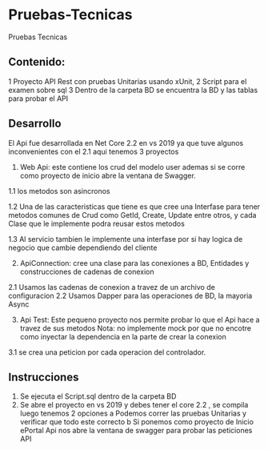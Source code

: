 # Pruebas-Tecnicas
Pruebas Tecnicas

Contenido: 
-----------------------------------------------------------------------------------------------------------
1 Proyecto API Rest con pruebas Unitarias usando xUnit,
2 Script para el examen sobre sql
3 Dentro de la carpeta BD se encuentra la BD y las tablas para probar el API


Desarrollo
-----------------------------------------------------------------------------------------------------------
El Api fue desarrollada en Net Core 2.2 en vs 2019 ya que tuve algunos inconvenientes con el 2.1 aqui  tenemos 3 proyectos

1. Web Api: este contiene los crud del modelo user ademas si se corre como proyecto de inicio abre la ventana de Swagger.

  1.1 los metodos son asincronos
 
  1.2 Una de las caracteristicas que tiene es que cree una Interfase para tener metodos comunes de Crud como GetId, Create, Update entre otros,
   y cada Clase que le implemente podra reusar estos metodos
   
  1.3 Al servicio tambien le implemente una interfase por si hay logica de negocio que cambie dependiendo del cliente
  
  
  
2. ApiConnection: cree una clase para las conexiones a BD, Entidades y construcciones de cadenas de conexion
  
  2.1 Usamos las cadenas de conexion a travez de un archivo de configuracion 
  2.2 Usamos Dapper para las operaciones de BD, la mayoria Async
  
3. Api Test: Este pequeno proyecto nos permite probar lo que el Api hace a travez de sus metodos
 Nota: no implemente mock por que no encotre como inyectar la dependencia en la parte de crear la conexion
 

 3.1 se crea una peticion por cada operacion del controlador.
 
Instrucciones
-----------------------------------------------------------------------------------------------------------
1. Se ejecuta el Script.sql dentro de la carpeta BD
2. Se abre el proyecto en vs 2019 y debes tener el core 2.2 , se compila luego tenemos 2 opciones
 a Podemos correr las pruebas Unitarias y verificar que todo este correcto
 b Si ponemos como proyecto de Inicio ePortal Api nos abre la ventana de swagger para probar las peticiones API
 
 



